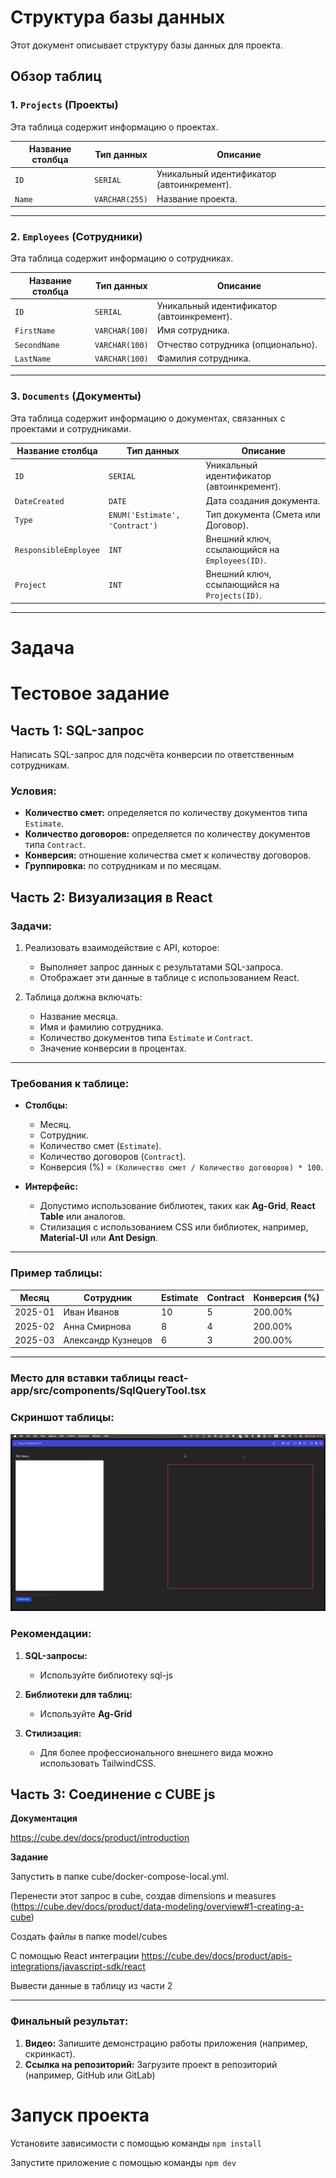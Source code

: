 # Структура базы данных

Этот документ описывает структуру базы данных для проекта.

## Обзор таблиц

### 1. `Projects` (Проекты)
Эта таблица содержит информацию о проектах.

| **Название столбца** | **Тип данных**   | **Описание**                        |
|-----------------------|------------------|--------------------------------------|
| `ID`                 | `SERIAL`        | Уникальный идентификатор (автоинкремент). |
| `Name`               | `VARCHAR(255)`  | Название проекта.                   |

---

### 2. `Employees` (Сотрудники)
Эта таблица содержит информацию о сотрудниках.

| **Название столбца** | **Тип данных**   | **Описание**                        |
|-----------------------|------------------|--------------------------------------|
| `ID`                 | `SERIAL`        | Уникальный идентификатор (автоинкремент). |
| `FirstName`          | `VARCHAR(100)`  | Имя сотрудника.                     |
| `SecondName`         | `VARCHAR(100)`  | Отчество сотрудника (опционально).  |
| `LastName`           | `VARCHAR(100)`  | Фамилия сотрудника.                 |

---

### 3. `Documents` (Документы)
Эта таблица содержит информацию о документах, связанных с проектами и сотрудниками.

| **Название столбца** | **Тип данных**                     | **Описание**                        |
|-----------------------|------------------------------------|--------------------------------------|
| `ID`                 | `SERIAL`                          | Уникальный идентификатор (автоинкремент). |
| `DateCreated`        | `DATE`                            | Дата создания документа.            |
| `Type`               | `ENUM('Estimate', 'Contract')`    | Тип документа (Смета или Договор).  |
| `ResponsibleEmployee`| `INT`                             | Внешний ключ, ссылающийся на `Employees(ID)`. |
| `Project`            | `INT`                             | Внешний ключ, ссылающийся на `Projects(ID)`. |

---

# Задача

# Тестовое задание

## Часть 1: SQL-запрос

Написать SQL-запрос для подсчёта конверсии по ответственным сотрудникам.

### Условия:
- **Количество смет:** определяется по количеству документов типа `Estimate`.
- **Количество договоров:** определяется по количеству документов типа `Contract`.
- **Конверсия:** отношение количества смет к количеству договоров.
- **Группировка:** по сотрудникам и по месяцам.


## Часть 2: Визуализация в React

### Задачи:
1. Реализовать взаимодействие с API, которое:
    - Выполняет запрос данных с результатами SQL-запроса.
    - Отображает эти данные в таблице с использованием React.

2. Таблица должна включать:
    - Название месяца.
    - Имя и фамилию сотрудника.
    - Количество документов типа `Estimate` и `Contract`.
    - Значение конверсии в процентах.

---

### Требования к таблице:
- **Столбцы:**
    - Месяц.
    - Сотрудник.
    - Количество смет (`Estimate`).
    - Количество договоров (`Contract`).
    - Конверсия (%) = `(Количество смет / Количество договоров) * 100`.

- **Интерфейс:**
    - Допустимо использование библиотек, таких как **Ag-Grid**, **React Table** или аналогов.
    - Стилизация с использованием CSS или библиотек, например, **Material-UI** или **Ant Design**.

---

### Пример таблицы:
| **Месяц**   | **Сотрудник**    | **Estimate** | **Contract** | **Конверсия (%)** |
|-------------|------------------|--------------|--------------|-------------------|
| 2025-01     | Иван Иванов      | 10           | 5            | 200.00%          |
| 2025-02     | Анна Смирнова    | 8            | 4            | 200.00%          |
| 2025-03     | Александр Кузнецов | 6          | 3            | 200.00%          |

---

### Место для вставки таблицы react-app/src/components/SqlQueryTool.tsx

### Скриншот таблицы:
![Таблица](./public/table.png)

### Рекомендации:
1. **SQL-запросы:**
    - Используйте библиотеку sql-js

2. **Библиотеки для таблиц:**
    - Используйте **Ag-Grid**

3. **Стилизация:**
    - Для более профессионального внешнего вида можно использовать TailwindCSS.

## Часть 3: Соединение с CUBE js

**Документация** 

https://cube.dev/docs/product/introduction

**Задание**

Запустить в папке cube/docker-compose-local.yml.

Перенести этот запрос в cube, создав dimensions и measures  (https://cube.dev/docs/product/data-modeling/overview#1-creating-a-cube)

Создать файлы в папке model/cubes

C помощью React интеграции https://cube.dev/docs/product/apis-integrations/javascript-sdk/react

Вывести данные в таблицу из части 2


---

### Финальный результат:
1. **Видео:** Запишите демонстрацию работы приложения (например, скринкаст).
2. **Ссылка на репозиторий:** Загрузите проект в репозиторий (например, GitHub или GitLab) 



# Запуск проекта


Установите зависимости с помощью команды `npm install`

Запустите приложение с помощью команды `npm dev` 

